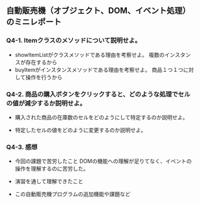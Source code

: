 ## 自動販売機（オブジェクト、DOM、イベント処理）のミニレポート
### Q4-1. Itemクラスのメソッドについて説明せよ。
* showItemListがクラスメソッドである理由を考察せよ。
  複数のインスタンスが存在するから
* buyItemがインスタンスメソッドである理由を考察せよ。
  商品１つ１つに対して操作を行うから
### Q4-2. 商品の購入ボタンをクリックすると、どのような処理でセルの値が減少するか説明せよ。
* 購入された商品の在庫数のセルをどのようにして特定するのか説明せよ。
  
* 特定したセルの値をどのように変更するのか説明せよ。
  
### Q4-3. 感想
* 今回の課題で苦労したこと
  DOMの機能への理解が足りてなく、イベントの操作を理解するのに苦労した。
* 演習を通して理解できたこと
  
* この自動販売機プログラムの追加機能や課題など
  

